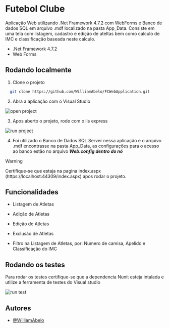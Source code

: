 
# Futebol Clube

Aplicação Web utilizando .Net Framework 4.7.2 com WebForms e Banco de dados SQL em arquivo .mdf localizado na pasta App_Data. Consiste em uma tela com listagem, cadastro e edição de ateltas bem como calculo de IMC e classificação baseada neste calculo.

- .Net Framework 4.7.2
- Web Forms


## Rodando localmente

1. Clone o projeto

```bash
  git clone https://github.com/WilliamAbelo/FCWebApplication.git
```

2. Abra a aplicação com o Visual Studio

![open project](https://learn.microsoft.com/fr-fr/visualstudio/ide/media/vs-2019/open-local-project-from-cloned-repo.png?view=vs-2017&viewFallbackFrom=vs-2022)

3. Apos aberto o projeto, rode com o iis express

![run project](https://user-images.githubusercontent.com/1798510/68414453-81092500-0190-11ea-8564-918bd89f0da5.png)

4. Foi utilizado o Banco de Dados SQL Server nessa aplicação e o arquivo .mdf encontrasse na pasta App_Data, as configurações para o acesso ao banco estão no arquivo ***Web.config dentro do nó <connectionStrings>***

> [!WARNING]
> Certifique-se que estaja na pagina index.aspx (https://localhost:44309/index.aspx) apos rodar o projeto.

## Funcionalidades

- Listagem de Atletas
- Adição de Atletas
- Edição de Atletas
- Exclusão de Atletas

- Filtro na Listagem de Atletas, por: Numero de camisa, Apelido e Classificação do IMC


## Rodando os testes

Para rodar os testes certifique-se que a dependencia Nunit esteja intalada e utilize a ferramenta de testes do Visual studio

![run test](https://learn.microsoft.com/pt-br/visualstudio/test/media/vs-2022/test-explorer-groupby-state-17-0.png?view=vs-2017&viewFallbackFrom=vs-2022)



## Autores

- [@WilliamAbelo](https://github.com/WilliamAbelo)


